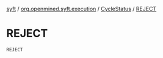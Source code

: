 [syft](../../index.md) / [org.openmined.syft.execution](../index.md) / [CycleStatus](index.md) / [REJECT](./-r-e-j-e-c-t.md)

# REJECT

`REJECT`
